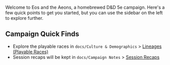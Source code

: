 Welcome to Eos and the Aeons, a homebrewed D&D 5e campaign. Here's a few quick points to get you started, but you can use the sidebar on the left to explore further.

## Campaign Quick Finds
- Explore the playable races in `docs/Culture & Demographics` > [Lineages (Playable Races)](https://github.com/worldbuildingwoman/eos-and-aeons/tree/main/docs/Culture%20%26%20Demographics/Lineages%20(Playable%20Races))
- Session recaps will be kept in `docs/Campaign Notes` > [Session Recaps](https://github.com/worldbuildingwoman/eos-and-aeons/tree/main/docs/Campaign%20Notes/Session%20Recaps)